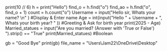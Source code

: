 print(10 // 6)
h = print("Hello")
find_o = h.find("o")
find_ao = h.find("o", find_o + 1)
count = h.count("o")
Username = input("Hello sir, Whats your name? \n" ) #Display & Enter name
Age = int(input("Hello " + Username + ", Whats your birth year? " )) #Greeting & Ask for birth year
print(2025 - Age)
Married_statues = input("Are you married? (Answer with 'True or False') ").strip() == "True"
print(Married_statues) #Boolean

gb = "Good Bye"
print(gb)
file_name = "Users\Jam22\OneDrive\Desktop"
